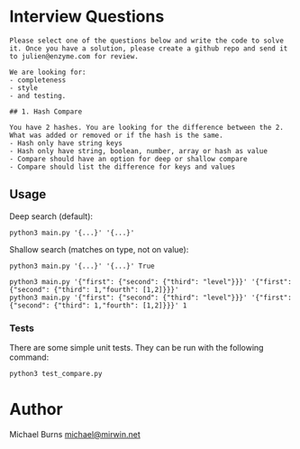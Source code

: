 # Interview Questions


```
Please select one of the questions below and write the code to solve it. Once you have a solution, please create a github repo and send it to julien@enzyme.com for review.

We are looking for:
- completeness
- style
- and testing.

## 1. Hash Compare

You have 2 hashes. You are looking for the difference between the 2. What was added or removed or if the hash is the same.
- Hash only have string keys
- Hash only have string, boolean, number, array or hash as value
- Compare should have an option for deep or shallow compare
- Compare should list the difference for keys and values
```


## Usage

Deep search (default):
```
python3 main.py '{...}' '{...}'
```

Shallow search (matches on type, not on value):
```
python3 main.py '{...}' '{...}' True
```

```
python3 main.py '{"first": {"second": {"third": "level"}}}' '{"first": {"second": {"third": 1,"fourth": [1,2]}}}'
python3 main.py '{"first": {"second": {"third": "level"}}}' '{"first": {"second": {"third": 1,"fourth": [1,2]}}}' 1
```

### Tests

There are some simple unit tests. They can be run with the following command:

```
python3 test_compare.py
```

# Author

Michael Burns <michael@mirwin.net>
